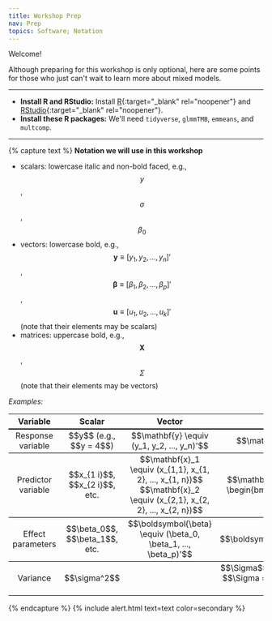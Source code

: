 ```yaml
---
title: Workshop Prep
nav: Prep
topics: Software; Notation
---
```


Welcome!  

Although preparing for this workshop is only optional, here are some points for those who just can't wait to learn more about mixed models. 

-------------

- **Install R and RStudio:** Install [R](https://cran.r-project.org/){:target="_blank" rel="noopener"} and [RStudio](https://posit.co/download/rstudio-desktop/){:target="_blank" rel="noopener"}.
- **Install these R packages:** We'll need `tidyverse`, `glmmTMB`, `emmeans`, and `multcomp`.

-------------

{% capture text %}
**Notation we will use in this workshop**

-   scalars: lowercase italic and non-bold faced, e.g., $$y$$, $$\sigma$$, $$\beta_0$$  
-   vectors: lowercase bold, e.g., $$\mathbf{y} \equiv [y_1, y_2, ..., y_n]'$$, $$\boldsymbol{\beta} \equiv [\beta_1, \beta_2, ..., \beta_p]'$$, $$\boldsymbol{u}  \equiv [u_1, u_2, ..., u_k]'$$ (note that their elements may be scalars)  
-   matrices: uppercase bold, e.g., $$\mathbf{X}$$, $$\Sigma$$ (note that their elements may be vectors)  

*Examples:*   

<table style="border-collapse: collapse; width: 100%; text-align: center;">
  <tr style="border-bottom: 2px solid black;">
    <th>Variable</th>
    <th>Scalar</th>
    <th>Vector</th>
    <th>Matrix</th>
  </tr>
  <tr style="border-bottom: 1px solid black;">
    <td>Response variable</td>
    <td>$$y$$ (e.g., $$y = 4$$)</td>
    <td>$$\mathbf{y} \equiv (y_1, y_2, ..., y_n)'$$</td>
    <td>$$\mathbf{y}_{n\times1}$$</td>
  </tr>
  <tr style="border-bottom: 1px solid black;">
    <td>Predictor variable</td>
    <td>$$x_{1 i}$$, $$x_{2 i}$$, etc.</td>
    <td>$$\mathbf{x}_1 \equiv (x_{1,1}, x_{1, 2}, ..., x_{1, n})$$<br>
        $$\mathbf{x}_2 \equiv (x_{2,1}, x_{2, 2}, ..., x_{2, n})$$</td>
    <td>$$\mathbf{X}_{n\times p} \equiv \begin{bmatrix} \end{bmatrix}$$</td>
  </tr>
  <tr style="border-bottom: 1px solid black;">
    <td>Effect parameters</td>
    <td>$$\beta_0$$, $$\beta_1$$, etc.</td>
    <td>$$\boldsymbol{\beta} \equiv (\beta_0, \beta_1, ..., \beta_p)'$$</td>
    <td>$$\boldsymbol{\beta}_{p\times1}$$</td>
  </tr>
  <tr style="border-bottom: 1px solid black;">
    <td>Variance</td>
    <td>$$\sigma^2$$</td>
    <td></td>
    <td>$$\Sigma$$ (very often we assume $$\Sigma = \sigma^2 \mathbf{I}$$ )</td>
  </tr>
</table>

{% endcapture %}
{% include alert.html text=text color=secondary %}  


